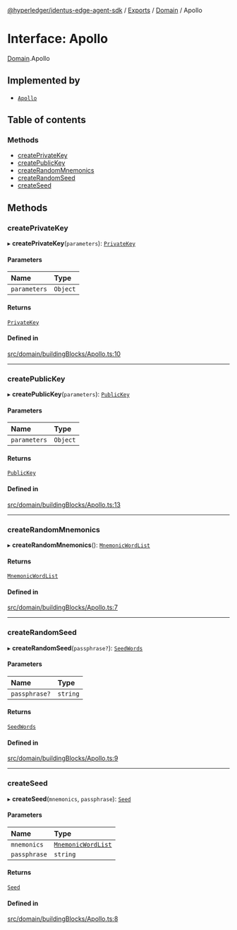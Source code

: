 [@hyperledger/identus-edge-agent-sdk](../README.md) / [Exports](../modules.md) / [Domain](../modules/Domain.md) / Apollo

# Interface: Apollo

[Domain](../modules/Domain.md).Apollo

## Implemented by

- [`Apollo`](../classes/Apollo.md)

## Table of contents

### Methods

- [createPrivateKey](Domain.Apollo.md#createprivatekey)
- [createPublicKey](Domain.Apollo.md#createpublickey)
- [createRandomMnemonics](Domain.Apollo.md#createrandommnemonics)
- [createRandomSeed](Domain.Apollo.md#createrandomseed)
- [createSeed](Domain.Apollo.md#createseed)

## Methods

### createPrivateKey

▸ **createPrivateKey**(`parameters`): [`PrivateKey`](../classes/Domain.PrivateKey.md)

#### Parameters

| Name | Type |
| :------ | :------ |
| `parameters` | `Object` |

#### Returns

[`PrivateKey`](../classes/Domain.PrivateKey.md)

#### Defined in

[src/domain/buildingBlocks/Apollo.ts:10](https://github.com/hyperledger/identus-edge-agent-sdk-ts/blob/b1a74ed6fd4a9050ce3bb69d50435414a88a059a/src/domain/buildingBlocks/Apollo.ts#L10)

___

### createPublicKey

▸ **createPublicKey**(`parameters`): [`PublicKey`](../classes/Domain.PublicKey.md)

#### Parameters

| Name | Type |
| :------ | :------ |
| `parameters` | `Object` |

#### Returns

[`PublicKey`](../classes/Domain.PublicKey.md)

#### Defined in

[src/domain/buildingBlocks/Apollo.ts:13](https://github.com/hyperledger/identus-edge-agent-sdk-ts/blob/b1a74ed6fd4a9050ce3bb69d50435414a88a059a/src/domain/buildingBlocks/Apollo.ts#L13)

___

### createRandomMnemonics

▸ **createRandomMnemonics**(): [`MnemonicWordList`](../modules/Domain.md#mnemonicwordlist)

#### Returns

[`MnemonicWordList`](../modules/Domain.md#mnemonicwordlist)

#### Defined in

[src/domain/buildingBlocks/Apollo.ts:7](https://github.com/hyperledger/identus-edge-agent-sdk-ts/blob/b1a74ed6fd4a9050ce3bb69d50435414a88a059a/src/domain/buildingBlocks/Apollo.ts#L7)

___

### createRandomSeed

▸ **createRandomSeed**(`passphrase?`): [`SeedWords`](Domain.SeedWords.md)

#### Parameters

| Name | Type |
| :------ | :------ |
| `passphrase?` | `string` |

#### Returns

[`SeedWords`](Domain.SeedWords.md)

#### Defined in

[src/domain/buildingBlocks/Apollo.ts:9](https://github.com/hyperledger/identus-edge-agent-sdk-ts/blob/b1a74ed6fd4a9050ce3bb69d50435414a88a059a/src/domain/buildingBlocks/Apollo.ts#L9)

___

### createSeed

▸ **createSeed**(`mnemonics`, `passphrase`): [`Seed`](Domain.Seed.md)

#### Parameters

| Name | Type |
| :------ | :------ |
| `mnemonics` | [`MnemonicWordList`](../modules/Domain.md#mnemonicwordlist) |
| `passphrase` | `string` |

#### Returns

[`Seed`](Domain.Seed.md)

#### Defined in

[src/domain/buildingBlocks/Apollo.ts:8](https://github.com/hyperledger/identus-edge-agent-sdk-ts/blob/b1a74ed6fd4a9050ce3bb69d50435414a88a059a/src/domain/buildingBlocks/Apollo.ts#L8)
